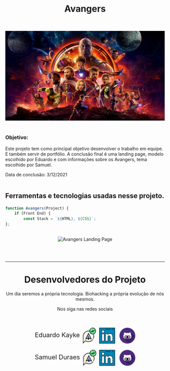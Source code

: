 <div>
    <h1 align='center'> Avangers </h1>
    <br><br>
    <img src="img/avangersreadme.jpg" alt="Avangers" width="800"></img>
    <br><br>
    <h3>Objetivo:</h3>
    <p>Este projeto tem como principal objetivo desenvolver o trabalho em equipe. E também servir de portfólio. A conclusão final é uma landing page, modelo escolhido por Eduardo e com informações sobre os Avangers, tema escolhido por Samuel.</p>
</div>

Data de conclusão: 3/12/2021<br><br>
## Ferramentas e tecnologias usadas nesse projeto.
 
```js
function Avangers(Project) {
    if (Front End) {
        const Stack = `${HTML}, ${CSS}`;
};
```
<br>

<div align="center">

<img src="#" alt="Avangers Landing Page" width="800"/>

</div>

<br><br>

---
<div>
    <h1 align="center">Desenvolvedores do Projeto</h1>
    <p align="center">Um dia seremos a própria tecnologia. Biohacking a própria evolução de nós mesmos.</p>
    <p align="center">Nos siga nas redes sociais</p>
    <br>
    <div>
        <div>
            <p style="font-size: 20px" align="center">Eduardo Kayke <a href="https://web.telegram.org/z/#-1582796052" target='_blank'><img align="center" src="img/telegram.png" target='_blank' alt="telegram" height="50" width="50" /></a> <a href="https://linkedin.com/in/eduardokaykedasilva" target="blank"><img align="center" src="img/linkedin.png" alt="Linkedin" height="50" width="50" /></a> 
            <a href="https://github.com/EduardoKayke" target="blank"><img align="center" src="img/github.png" alt="Github" height="50" width="50" style="margin-left: 8px"/></a></p>
        </div>
        <div>
            <p align="center" style="font-size: 20px">Samuel Duraes <a href="https://web.telegram.org/z/#-1582796052" target='_blank'><img align="center" src="img/telegram.png" target='_blank' alt="telegram" height="50" width="50" /></a> <a href="https://linkedin.com/in/eduardokaykedasilva" target="blank"><img align="center" src="img/linkedin.png" alt="Linkedin" height="50" width="50" /></a> 
            <a href="https://github.com/EduardoKayke" target="blank"><img align="center" src="img/github.png" alt="Github" height="50" width="50" style="margin-left: 8px"/></a></p>
        </div>
    </div>
    <br>
</div>
